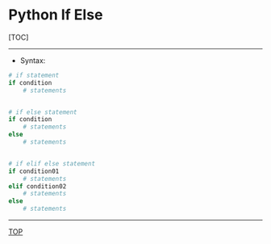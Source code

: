 # Python If Else

[TOC]

---

- Syntax:

```py
# if statement
if condition
    # statements


# if else statement
if condition
    # statements
else
    # statements


# if elif else statement
if condition01
    # statements
elif condition02
    # statements
else
    # statements

```

---

[TOP](#python-if-else)
